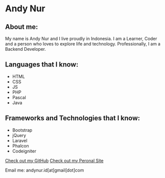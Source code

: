 # Andy Nur

## About me:

My name is Andy Nur and I live proudly in Indonesia. I am a Learner, Coder and a person who loves to explore life and technology. Professionally, I am a Backend Developer. 

## Languages that I know:

- HTML
- CSS
- JS
- PHP
- Pascal
- Java


## Frameworks and Technologies that I know:

- Bootstrap
- jQuery
- Laravel
- Phalcon
- Codeigniter



[Check out my GitHub](https://github.com/andynur)
[Check out my Peronal Site](http://andynur.me)

Email me: andynur.id[at]gmail[dot]com